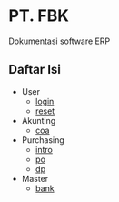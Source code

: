 # PT. FBK 

Dokumentasi software ERP 

## Daftar Isi 
- User
  - [login](./users/login.md)
  - [reset](./users//reset.md)
- Akunting
  - [coa](/accounting/coa.md)
- Purchasing
  - [intro](/purchasing/intro.md)
  - [po](/purchasing/po.md)
  - [dp](/purchasing/po.md)
- Master
  - [bank](/master/bank.md)



